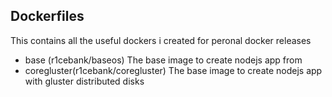 ## Dockerfiles

This contains all the useful dockers i created for peronal docker releases

* base (r1cebank/baseos) The base image to create nodejs app from
* coregluster(r1cebank/coregluster) The base image to create nodejs app with gluster distributed disks
